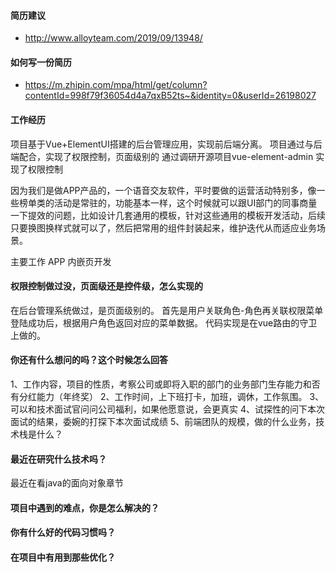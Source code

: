 #### 简历建议
- http://www.alloyteam.com/2019/09/13948/

#### 如何写一份简历
- https://m.zhipin.com/mpa/html/get/column?contentId=998f79f36054d4a7qxB52ts~&identity=0&userId=26198027


#### 工作经历
项目基于Vue+ElementUI搭建的后台管理应用，实现前后端分离。
项目通过与后端配合，实现了权限控制，页面级别的
通过调研开源项目vue-element-admin 实现了权限控制


因为我们是做APP产品的，一个语音交友软件，平时要做的运营活动特别多，像一些榜单类的活动是常驻的，功能基本一样，这个时候就可以跟UI部门的同事商量一下提效的问题，比如设计几套通用的模板，针对这些通用的模板开发活动，后续只要换图换样式就可以了，然后把常用的组件封装起来，维护迭代从而适应业务场景。


主要工作 APP 内嵌页开发

#### 权限控制做过没，页面级还是控件级，怎么实现的
在后台管理系统做过，是页面级别的。
首先是用户关联角色-角色再关联权限菜单
登陆成功后，根据用户角色返回对应的菜单数据。
代码实现是在vue路由的守卫上做的。

#### 你还有什么想问的吗？这个时候怎么回答

1、工作内容，项目的性质，考察公司或即将入职的部门的业务部门生存能力和否有分红能力（年终奖）
2、工作时间，上下班打卡，加班，调休，工作氛围。
3、可以和技术面试官问问公司福利，如果他愿意说，会更真实
4、试探性的问下本次面试的结果，委婉的打探下本次面试成绩
5、前端团队的规模，做的什么业务，技术栈是什么？



#### 最近在研究什么技术吗？
最近在看java的面向对象章节

#### 项目中遇到的难点，你是怎么解决的？

#### 你有什么好的代码习惯吗？


#### 在项目中有用到那些优化？





